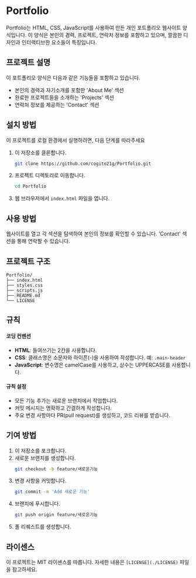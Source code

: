 # Portfolio

Portfolio는 HTML, CSS, JavaScript를 사용하여 만든 개인 포트폴리오 웹사이트 양식입니다. 이 양식은 본인의 경력, 프로젝트, 연락처 정보를 포함하고 있으며, 깔끔한 디자인과 인터랙티브한 요소들이 특징입니다.


## 프로젝트 설명

이 포트폴리오 양식은 다음과 같은 기능들을 포함하고 있습니다.
- 본인의 경력과 자기소개를 포함한 'About Me' 섹션
- 완료한 프로젝트들을 소개하는 'Projects' 섹션
- 연락처 정보를 제공하는 'Contact' 섹션


## 설치 방법

이 프로젝트를 로컬 환경에서 실행하려면, 다음 단계를 따라주세요

1. 이 저장소를 클론합니다.
   ```bash
   git clone https://github.com/cogito21g/Portfolio.git
   ```
2. 프로젝트 디렉토리로 이동합니다.
   ```bash
   cd Portfolio
   ```
3. 웹 브라우저에서 `index.html` 파일을 엽니다.


## 사용 방법

웹사이트를 열고 각 섹션을 탐색하여 본인의 정보를 확인할 수 있습니다. 'Contact' 섹션을 통해 연락할 수 있습니다.


## 프로젝트 구조
```
Portfolio/
├── index.html
├── styles.css
├── scripts.js
├── README.md
└── LICENSE
```

## 규칙

#### 코딩 컨벤션
- **HTML**: 들여쓰기는 2칸을 사용합니다.
- **CSS**: 클래스명은 소문자와 하이픈(-)을 사용하여 작성합니다. 예: `.main-header`
- **JavaScript**: 변수명은 camelCase를 사용하고, 상수는 UPPERCASE를 사용합니다.


#### 규칙 설정
- 모든 기능 추가는 새로운 브랜치에서 작업합니다.
- 커밋 메시지는 명확하고 간결하게 작성합니다.
- 주요 변경 사항마다 PR(pull request)를 생성하고, 코드 리뷰를 받습니다.


## 기여 방법

1. 이 저장소를 포크합니다.
2. 새로운 브랜치를 생성합니다.
   ```bash
   git checkout -b feature/새로운기능
   ```
3. 변경 사항을 커밋합니다.
   ```bash
   git commit -m 'Add 새로운 기능'
   ```
4. 브랜치에 푸시합니다.
   ```bash
   git push origin feature/새로운기능
   ```
5. 풀 리퀘스트를 생성합니다.


## 라이센스

이 프로젝트는 MIT 라이센스를 따릅니다. 자세한 내용은 `[LICENSE](./LICENSE)` 파일을 참고하세요.
